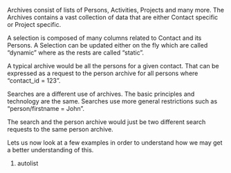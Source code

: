 <properties date="2016-06-24"
SortOrder="7"
/>

Archives consist of lists of Persons, Activities, Projects and many more. The Archives contains a vast collection of data that are either Contact specific or Project specific.

A selection is composed of many columns related to Contact and its Persons. A Selection can be updated either on the fly which are called “dynamic” where as the rests are called “static”.

A typical archive would be all the persons for a given contact. That can be expressed as a request to the person archive for all persons where “contact\_id = 123”.

Searches are a different use of archives. The basic principles and technology are the same. Searches use more general restrictions such as “person/firstname = John”.

The search and the person archive would just be two different search requests to the same person archive.

Lets us now look at a few examples in order to understand how we may get a better understanding of this.

1. autolist
